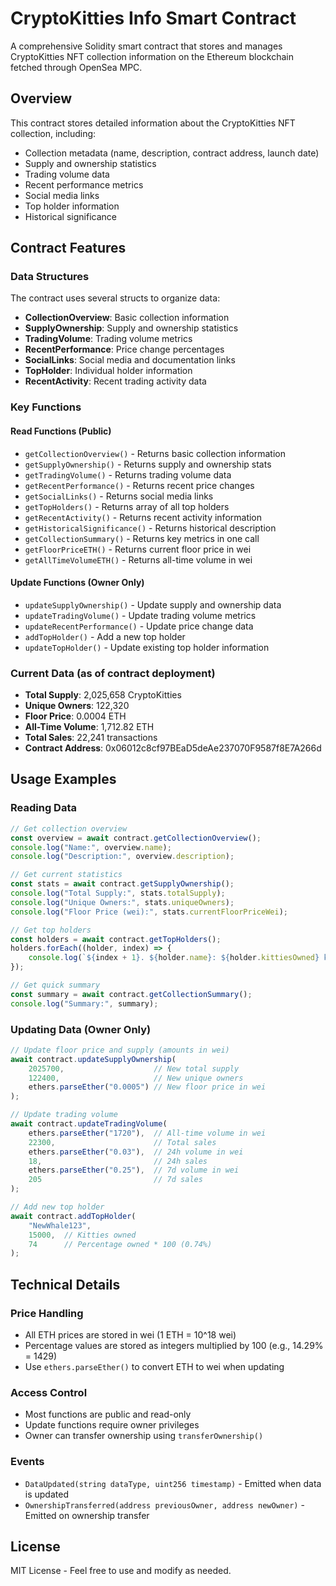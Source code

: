 # CryptoKitties Info Smart Contract

A comprehensive Solidity smart contract that stores and manages CryptoKitties NFT collection information on the Ethereum blockchain fetched through OpenSea MPC.

## Overview

This contract stores detailed information about the CryptoKitties NFT collection, including:
- Collection metadata (name, description, contract address, launch date)
- Supply and ownership statistics
- Trading volume data
- Recent performance metrics
- Social media links
- Top holder information
- Historical significance

## Contract Features

### Data Structures

The contract uses several structs to organize data:

- **CollectionOverview**: Basic collection information
- **SupplyOwnership**: Supply and ownership statistics
- **TradingVolume**: Trading volume metrics
- **RecentPerformance**: Price change percentages
- **SocialLinks**: Social media and documentation links
- **TopHolder**: Individual holder information
- **RecentActivity**: Recent trading activity data

### Key Functions

#### Read Functions (Public)

- `getCollectionOverview()` - Returns basic collection information
- `getSupplyOwnership()` - Returns supply and ownership stats
- `getTradingVolume()` - Returns trading volume data
- `getRecentPerformance()` - Returns recent price changes
- `getSocialLinks()` - Returns social media links
- `getTopHolders()` - Returns array of all top holders
- `getRecentActivity()` - Returns recent activity information
- `getHistoricalSignificance()` - Returns historical description
- `getCollectionSummary()` - Returns key metrics in one call
- `getFloorPriceETH()` - Returns current floor price in wei
- `getAllTimeVolumeETH()` - Returns all-time volume in wei

#### Update Functions (Owner Only)

- `updateSupplyOwnership()` - Update supply and ownership data
- `updateTradingVolume()` - Update trading volume metrics
- `updateRecentPerformance()` - Update price change data
- `addTopHolder()` - Add a new top holder
- `updateTopHolder()` - Update existing top holder information

### Current Data (as of contract deployment)

- **Total Supply**: 2,025,658 CryptoKitties
- **Unique Owners**: 122,320
- **Floor Price**: 0.0004 ETH
- **All-Time Volume**: 1,712.82 ETH
- **Total Sales**: 22,241 transactions
- **Contract Address**: 0x06012c8cf97BEaD5deAe237070F9587f8E7A266d

## Usage Examples

### Reading Data

```javascript
// Get collection overview
const overview = await contract.getCollectionOverview();
console.log("Name:", overview.name);
console.log("Description:", overview.description);

// Get current statistics
const stats = await contract.getSupplyOwnership();
console.log("Total Supply:", stats.totalSupply);
console.log("Unique Owners:", stats.uniqueOwners);
console.log("Floor Price (wei):", stats.currentFloorPriceWei);

// Get top holders
const holders = await contract.getTopHolders();
holders.forEach((holder, index) => {
    console.log(`${index + 1}. ${holder.name}: ${holder.kittiesOwned} kitties`);
});

// Get quick summary
const summary = await contract.getCollectionSummary();
console.log("Summary:", summary);
```

### Updating Data (Owner Only)

```javascript
// Update floor price and supply (amounts in wei)
await contract.updateSupplyOwnership(
    2025700,                    // New total supply
    122400,                     // New unique owners
    ethers.parseEther("0.0005") // New floor price in wei
);

// Update trading volume
await contract.updateTradingVolume(
    ethers.parseEther("1720"),  // All-time volume in wei
    22300,                      // Total sales
    ethers.parseEther("0.03"),  // 24h volume in wei
    18,                         // 24h sales
    ethers.parseEther("0.25"),  // 7d volume in wei
    205                         // 7d sales
);

// Add new top holder
await contract.addTopHolder(
    "NewWhale123",
    15000,  // Kitties owned
    74      // Percentage owned * 100 (0.74%)
);
```

## Technical Details

### Price Handling

- All ETH prices are stored in wei (1 ETH = 10^18 wei)
- Percentage values are stored as integers multiplied by 100 (e.g., 14.29% = 1429)
- Use `ethers.parseEther()` to convert ETH to wei when updating

### Access Control

- Most functions are public and read-only
- Update functions require owner privileges
- Owner can transfer ownership using `transferOwnership()`

### Events

- `DataUpdated(string dataType, uint256 timestamp)` - Emitted when data is updated
- `OwnershipTransferred(address previousOwner, address newOwner)` - Emitted on ownership transfer

## License

MIT License - Feel free to use and modify as needed.
